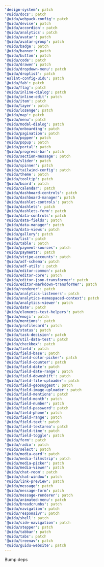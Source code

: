 ```yaml
---
'design-system': patch
'@uidu/docs': patch
'@uidu/webpack-config': patch
'@uidu/devise': patch
'@uidu/accordion': patch
'@uidu/analytics': patch
'@uidu/avatar': patch
'@uidu/avatar-group': patch
'@uidu/badge': patch
'@uidu/banner': patch
'@uidu/button': patch
'@uidu/code': patch
'@uidu/drawer': patch
'@uidu/dropdown-menu': patch
'@uidu/droplist': patch
'eslint-config-uidu': patch
'@uidu/fab': patch
'@uidu/flag': patch
'@uidu/inline-dialog': patch
'@uidu/inline-edit': patch
'@uidu/item': patch
'@uidu/layer': patch
'@uidu/lozenge': patch
'@uidu/map': patch
'@uidu/menu': patch
'@uidu/modal-dialog': patch
'@uidu/onboarding': patch
'@uidu/pagination': patch
'@uidu/popper': patch
'@uidu/popup': patch
'@uidu/portal': patch
'@uidu/progress-bar': patch
'@uidu/section-message': patch
'@uidu/slider': patch
'@uidu/spinner': patch
'@uidu/tailwind-config': patch
'@uidu/theme': patch
'@uidu/tooltip': patch
'@uidu/board': patch
'@uidu/calendar': patch
'@uidu/dashboard-controls': patch
'@uidu/dashboard-manager': patch
'@uidu/dashlet-controls': patch
'@uidu/dashlets': patch
'@uidu/dashlets-form': patch
'@uidu/data-controls': patch
'@uidu/data-fields': patch
'@uidu/data-manager': patch
'@uidu/data-views': patch
'@uidu/gallery': patch
'@uidu/list': patch
'@uidu/table': patch
'@uidu/payment-sources': patch
'@uidu/payments': patch
'@uidu/stripe-accounts': patch
'@uidu/adf-schema': patch
'@uidu/adf-utils': patch
'@uidu/editor-common': patch
'@uidu/editor-core': patch
'@uidu/editor-json-transformer': patch
'@uidu/editor-markdown-transformer': patch
'@uidu/renderer': patch
'@uidu/analytics-listeners': patch
'@uidu/analytics-namespaced-context': patch
'@uidu/analytics-viewer': patch
'@uidu/date': patch
'@uidu/elements-test-helpers': patch
'@uidu/emoji': patch
'@uidu/mentions': patch
'@uidu/profilecard': patch
'@uidu/status': patch
'@uidu/task-decision': patch
'@uidu/util-data-test': patch
'@uidu/checkbox': patch
'@uidu/field': patch
'@uidu/field-base': patch
'@uidu/field-color-picker': patch
'@uidu/field-counter': patch
'@uidu/field-date': patch
'@uidu/field-date-range': patch
'@uidu/field-downshift': patch
'@uidu/field-file-uploader': patch
'@uidu/field-geosuggest': patch
'@uidu/field-image-uploader': patch
'@uidu/field-mentions': patch
'@uidu/field-month': patch
'@uidu/field-number': patch
'@uidu/field-password': patch
'@uidu/field-phone': patch
'@uidu/field-range': patch
'@uidu/field-text': patch
'@uidu/field-textarea': patch
'@uidu/field-time': patch
'@uidu/field-toggle': patch
'@uidu/form': patch
'@uidu/radio': patch
'@uidu/select': patch
'@uidu/media-card': patch
'@uidu/media-filmstrip': patch
'@uidu/media-picker': patch
'@uidu/media-viewer': patch
'@uidu/chat-room': patch
'@uidu/chat-window': patch
'@uidu/link-preview': patch
'@uidu/message': patch
'@uidu/message-form': patch
'@uidu/message-renderer': patch
'@uidu/animated-menu': patch
'@uidu/breadcrumbs': patch
'@uidu/navigation': patch
'@uidu/responsivr': patch
'@uidu/shell': patch
'@uidu/side-navigation': patch
'@uidu/stepper': patch
'@uidu/tabbar': patch
'@uidu/tabs': patch
'@uidu/treenav': patch
'@uidu/guidu-website': patch
---
```


Bump deps
